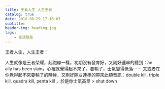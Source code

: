 ```yaml
---
title: 王者人生 人生王者
catalog: true
date: 2018-08-29 17:16:03
subtitle:
header-img: headimg.jpg
tags:
    - 生活随笔
---
```

王者人生，人生王者：

人生就像是王者榮耀，起跑線一樣，初期沒有發育好，又剛好連串的聽到：an ally has been slain，心裡就覺得起不來了，要輸了，士氣變得低落⋯⋯
又或者在你覺得起不來要輸了的時候，又剛好隊友連串的帶來此類音訊：double kill, triple kill, quadra kill, penta kill ，於是你士氣高昂 > shut down